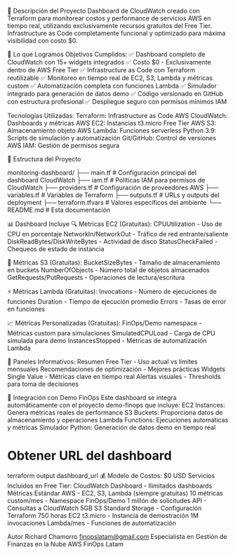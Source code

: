 🎯 Descripción del Proyecto
Dashboard de CloudWatch creado con Terraform para monitorear costos y performance de servicios AWS en tiempo real, utilizando exclusivamente recursos gratuitos del Free Tier. Infrastructure as Code completamente funcional y optimizado para máxima visibilidad con costo $0.

🚀 Lo que Logramos
Objetivos Cumplidos:
✅ Dashboard completo de CloudWatch con 15+ widgets integrados
✅ Costo $0 - Exclusivamente dentro de AWS Free Tier
✅ Infrastructure as Code con Terraform reutilizable
✅ Monitoreo en tiempo real de EC2, S3, Lambda y métricas custom
✅ Automatización completa con funciones Lambda
✅ Simulador integrado para generación de datos demo
✅ Código versionado en GitHub con estructura profesional
✅ Despliegue seguro con permisos mínimos IAM

Tecnologías Utilizadas:
Terraform: Infrastructure as Code
AWS CloudWatch: Dashboards y métricas
AWS EC2: Instancias t3.micro Free Tier
AWS S3: Almacenamiento objeto
AWS Lambda: Funciones serverless
Python 3.9: Scripts de simulación y automatización
Git/GitHub: Control de versiones
AWS IAM: Gestión de permisos segura

📁 Estructura del Proyecto

monitoring-dashboard/
├── main.tf          # Configuración principal del dashboard CloudWatch
├── iam.tf           # Políticas IAM para permisos de CloudWatch
├── providers.tf     # Configuración de proveedores AWS
├── variables.tf     # Variables de Terraform
├── outputs.tf       # URLs y outputs del deployment
├── terraform.tfvars # Valores específicos del ambiente
└── README.md        # Esta documentación

📊 Dashboard Incluye
🔍 Métricas EC2 (Gratuitas):
CPUUtilization - Uso de CPU en porcentaje
NetworkIn/NetworkOut - Tráfico de red entrante/saliente
DiskReadBytes/DiskWriteBytes - Actividad de disco
StatusCheckFailed - Chequeos de estado de instancia

💾 Métricas S3 (Gratuitas):
BucketSizeBytes - Tamaño de almacenamiento en buckets
NumberOfObjects - Número total de objetos almacenados
GetRequests/PutRequests - Operaciones de lectura/escritura

⚡ Métricas Lambda (Gratuitas):
Invocations - Número de ejecuciones de funciones
Duration - Tiempo de ejecución promedio
Errors - Tasas de error en funciones

📈 Métricas Personalizadas (Gratuitas):
FinOps/Demo namespace - Métricas custom para simulaciones
SimulatedCPULoad - Carga de CPU simulada para demo
InstancesStopped - Métricas de automatización Lambda

🎯 Paneles Informativos:
Resumen Free Tier - Uso actual vs límites mensuales
Recomendaciones de optimización - Mejores prácticas
Widgets Single Value - Métricas clave en tiempo real
Alertas visuales - Thresholds para toma de decisiones

🤝 Integración con Demo FinOps
Este dashboard se integra automáticamente con el proyecto demo-finops que incluye:
EC2 Instances: Genera métricas reales de performance
S3 Buckets: Proporciona datos de almacenamiento y operaciones
Lambda Functions: Ejecuciones automáticas y métricas
Simulador Python: Generación de datos demo en tiempo real

# Obtener URL del dashboard

terraform output dashboard_url
💰 Modelo de Costos: $0 USD
Servicios Incluidos en Free Tier:
CloudWatch Dashboard - Ilimitados dashboards
Métricas Estándar AWS - EC2, S3, Lambda (siempre gratuitas)
10 métricas custom/mes - Namespace FinOps/Demo
1 millón de solicitudes API - Consultas a CloudWatch
5GB S3 Standard Storage - Configuración Terraform
750 horas EC2 t3.micro - Instancia de demostración
1M invocaciones Lambda/mes - Funciones de automatización

Autor
Richard Chamorro
finopslatam@gmail.com
Especialista en Gestión de Finanzas en la Nube AWS
FinOps Latam